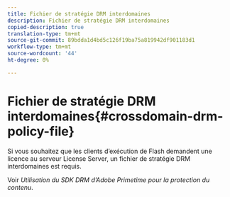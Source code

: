 ```yaml
---
title: Fichier de stratégie DRM interdomaines
description: Fichier de stratégie DRM interdomaines
copied-description: true
translation-type: tm+mt
source-git-commit: 89bdda1d4bd5c126f19ba75a819942df901183d1
workflow-type: tm+mt
source-wordcount: '44'
ht-degree: 0%

---
```



# Fichier de stratégie DRM interdomaines{#crossdomain-drm-policy-file}

Si vous souhaitez que les clients d’exécution de Flash demandent une licence au serveur License Server, un fichier de stratégie DRM interdomaines est requis.

Voir *Utilisation du SDK DRM d’Adobe Primetime pour la protection du contenu*.
